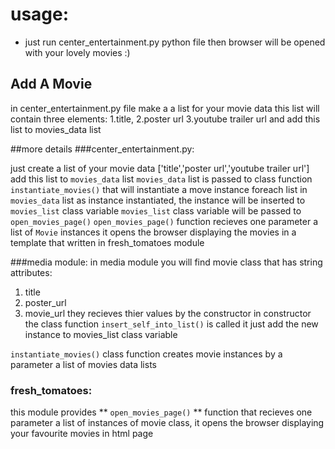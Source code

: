 # usage:
- just run center_entertainment.py python file then browser will be opened with your lovely movies :)

## Add A Movie

in center_entertainment.py file make a a list for your movie data
this list will contain three elements: 1.title, 2.poster url 3.youtube trailer url 
and add this list to movies_data list


##more details
###center_entertainment.py:

just create a list of your movie data ['title','poster url','youtube trailer url']
add this list to `movies_data` list
`movies_data` list is passed to class function `instantiate_movies()` that will instantiate
a move instance foreach list in `movies_data` list
as instance instantiated, the instance will be inserted to `movies_list` class variable
`movies_list` class variable will be passed to `open_movies_page()`
`open_movies_page()` function recieves one parameter a list of `Movie` instances
it opens the browser displaying the movies in a template that written in fresh_tomatoes module

###media module:
in media module you will find movie class that has string attributes: 
1. title 
2. poster_url
3. movie_url
they recieves thier values by the constructor
in constructor the class function `insert_self_into_list()` is called it just
add the new instance to movies_list class variable

`instantiate_movies()` class function creates movie instances by a parameter 
a list of movies data lists 


### fresh_tomatoes:
this module provides ** `open_movies_page()` ** function that recieves one parameter 
a list of instances of movie class, it opens the browser displaying your 
favourite movies in html page



